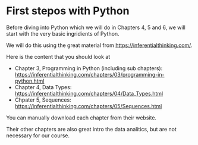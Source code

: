 First stepos with Python
=====================

Before diving into Python which we will do in Chapters 4, 5 and 6, we will start with the very basic ingridients of Python.

We will do this using the great material from https://inferentialthinking.com/.

Here is the content that you should look at

- Chapter 3, Programming in Python (including sub chapters): https://inferentialthinking.com/chapters/03/programming-in-python.html
- Chapter 4,  Data Types: https://inferentialthinking.com/chapters/04/Data_Types.html
- Chpater 5, Sequences:  https://inferentialthinking.com/chapters/05/Sequences.html

You can manually download each chapter from their website.

Their other chapters are also great intro the data analitics, but are not necessary for our course.
